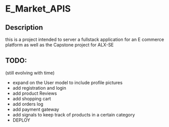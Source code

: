 # E_Market_APIS


## Description 
this is a project intended to server a fullstack application for an E commerce platform as well as the Capstone project for ALX-SE

## TODO:
(still evolving with time)
- expand on the User model to include profile pictures
- add registration and login 
- add product Reviews
- add shopping cart
- add orders log
- add payment gateway
- add signals to keep track of products in a certain category
- DEPLOY 